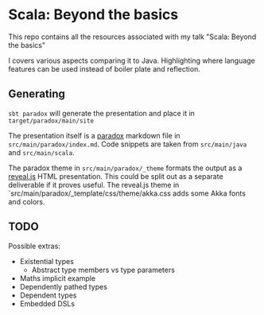 # Scala: Beyond the basics 

This repo contains all the resources associated with my talk "Scala: Beyond the basics"

I covers various aspects comparing it to Java. Highlighting where language features can be used
instead of boiler plate and reflection.

## Generating

`sbt paradox` will generate the presentation and place it in
`target/paradox/main/site`

The presentation itself is a [paradox](https://github.com/lightbend/paradox)
markdown file in `src/main/paradox/index.md`. Code snippets are taken from
`src/main/java` and `src/main/scala`.

The paradox theme in `src/main/paradox/_theme` formats the output as a
[reveal.js](https://revealjs.com) HTML presentation. This could be split out
as a separate deliverable if it proves useful. The reveal.js theme in
`src/main/paradox/_template/css/theme/akka.css adds some Akka fonts and colors.

## TODO

Possible extras:
* Existential types
  - Abstract type members vs type parameters
* Maths implicit example
* Dependently pathed types
* Dependent types
* Embedded DSLs

